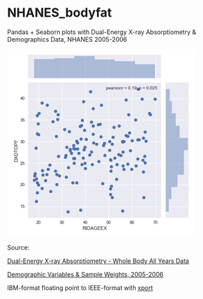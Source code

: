 # NHANES_bodyfat
Pandas + Seaborn plots with Dual-Energy X-ray Absorptiometry &amp; Demographics Data, NHANES 2005-2006

![Scatter](https://github.com/chenyur/NHANES_bodyfat/raw/master/scatter.png)

Source:

[Dual-Energy X-ray Absorptiometry - Whole Body All Years Data](https://wwwn.cdc.gov/nchs/nhanes/ContinuousNhanes/Default.aspx?BeginYear=2005)

[Demographic Variables & Sample Weights, 2005-2006](https://wwwn.cdc.gov/nchs/nhanes/search/datapage.aspx?Component=Demographics&CycleBeginYear=2005)

IBM-format floating point to IEEE-format with [xport](https://pypi.python.org/pypi/xport/)
